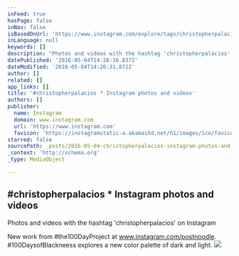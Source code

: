 ```yaml
---
inFeed: true
hasPage: false
inNav: false
isBasedOnUrl: 'https://www.instagram.com/explore/tags/christopherpalacios/'
inLanguage: null
keywords: []
description: "Photos and videos with the hashtag 'christopherpalacios' on Instagram"
datePublished: '2016-05-04T14:26:36.837Z'
dateModified: '2016-05-04T14:26:31.872Z'
author: []
related: []
app_links: []
title: '#christopherpalacios * Instagram photos and videos'
authors: []
publisher:
  name: Instagram
  domain: www.instagram.com
  url: 'https://www.instagram.com'
  favicon: 'https://instagramstatic-a.akamaihd.net/h1/images/ico/favicon.ico/7cdab0872b15.ico'
starred: false
sourcePath: _posts/2016-05-04-christopherpalacios-instagram-photos-and-videos.md
_context: 'http://schema.org'
_type: MediaObject

---
```

<article style=""><h1>#christopherpalacios * Instagram photos and videos</h1><p>Photos and videos with the hashtag 'christopherpalacios' on Instagram</p></article>

New work from \#the100DayProject at www.instagram.com/postnoodle. \#100DaysofBlackneess explores a new color palette of dark and light.
![](https://the-grid-user-content.s3-us-west-2.amazonaws.com/4d7a8a2d-c2b8-48e8-b995-c3bbe79e81e8.png)